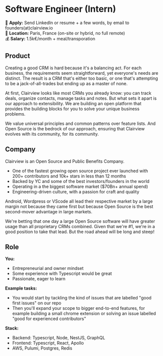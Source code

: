 #  Software Engineer (Intern)

📮 **Apply:** Send LinkedIn or resume + a few words, by email to founders(at)clairview.io  
📍 **Location:** Paris, France (on-site or hybrid, no full remote)  
💰 **Salary:** 1.5k€/month + meal/transporation


## Product 

Creating a good CRM is hard because it's a balancing act. For each business, the requirements seem straightforward, yet everyone's needs are distinct. The result is a CRM that's either too basic, or one that's attempting to be a jack-of-all-trades but ending up as a master of none.

At first, Clairview looks like most CRMs you already know: you can track deals, organize contacts, manage tasks and notes. But what sets it apart is our approach to extensibility. We are building an open platform that provides the building blocks for you to solve your unique business problems.

We value universal principles and common patterns over feature lists. And Open Source is the bedrock of our approach, ensuring that Clairview evolves with its community, for its community.

## Company

Clairview is an Open Source and Public Benefits Company.

- One of the fastest growing open source project ever launched with 200+ contributors and 10k+ stars in less than 12 months
- Backed by YC and some of the best investors/founders in the world
- Operating in a the biggest software market ($70Bn+ annual spend)
- Engineering-driven culture, with a passion for craft and quality

Android, Wordpress or VScode all lead their respective market by a large margin not because they came first but because Open Source is the best second-mover advantage in large markets.

We're betting that one day a large Open Source software will have greater usage than all proprietary CRMs combined. Given that we're #1, we're in a good position to take that lead. But the road ahead will be long and steep!

## Role

**You:**
- Entrepreneurial and owner mindset 
- Some experience with Typescript would be great
- Passionate, eager to learn

**Example tasks:**
- You would start by tackling the kind of issues that are labelled "good first issues" on our repo
- Then you'll expand your scope to bigger end-to-end features, for example building a small chrome extension or solving an issue labelled "good for experienced contributors"

**Stack:** 
- Backend: Typescript, Node, NestJS, GraphQL
- Frontend: Typescript, React, Apollo
- AWS, Pulumi, Postgres, Redis


